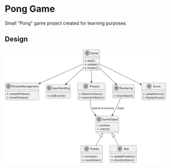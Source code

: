 # Pong Game
Small "Pong" game project created for learning purposes 


## Design
![Game Design schema](docs/GameDesign.png)